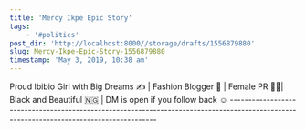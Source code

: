 ```yaml
---
title: 'Mercy Ikpe Epic Story'
tags:
    - '#politics'
post_dir: 'http://localhost:8000//storage/drafts/1556879880'
slug: Mercy-Ikpe-Epic-Story-1556879880
timestamp: 'May 3, 2019, 10:38 am'
---
```

Proud Ibibio Girl with Big Dreams ✍️ | Fashion Blogger 👙 | Female PR 👱‍♀️| Black and Beautiful 🇳🇬 | DM is open if you follow back ☺️&#10;----------------------------------------------------------------------------------------------------------------------------------------